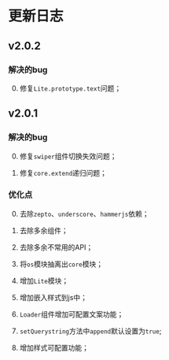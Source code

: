 # 更新日志

## v2.0.2

### 解决的bug

0. 修复`Lite.prototype.text`问题；


## v2.0.1

### 解决的bug

0. 修复`swiper`组件切换失效问题；

0. 修复`core.extend`递归问题；

### 优化点

0. 去除`zepto`、`underscore`、`hammerjs`依赖；

0. 去除多余组件；

0. 去除多余不常用的API；

0. 将`os`模块抽离出`core`模块；

0. 增加`Lite`模块；

0. 增加嵌入样式到js中；

0. `Loader`组件增加可配置文案功能；

0. `setQuerystring`方法中`append`默认设置为`true`;

0. 增加样式可配置功能；
